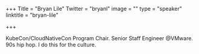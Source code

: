 +++
Title = "Bryan Lile"
Twitter = "bryanl"
image = ""
type = "speaker"
linktitle = "bryan-lile"

+++

KubeCon/CloudNativeCon Program Chair. Senior Staff Engineer @VMware. 90s hip hop. I do this for the culture.

